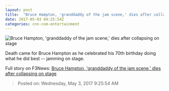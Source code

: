 ```yaml
---
layout: post
title:  "Bruce Hampton, 'granddaddy of the jam scene,' dies after collapsing on stage"
date: 2017-05-03 04:25:54Z
categories: cnn-com-entertainment
---
```


![Bruce Hampton, 'granddaddy of the jam scene,' dies after collapsing on stage](http://i2.cdn.cnn.com/cnnnext/dam/assets/170502105501-bruce-hampton-dead-restricted-super-tease.jpg)

Death came for Bruce Hampton as he celebrated his 70th birthday doing what he did best -- jamming on stage.


Full story on F3News: [Bruce Hampton, 'granddaddy of the jam scene,' dies after collapsing on stage](http://www.f3nws.com/n/PC4D3F)

> Posted on: Wednesday, May 3, 2017 9:25:54 AM
